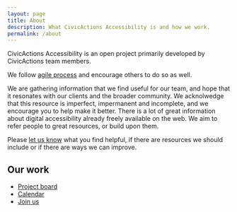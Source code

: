 ```yaml
---
layout: page
title: About
description: What CivicActions Accessibility is and how we work.
permalink: /about
---
```


CivicActions Accessibility is an open project primarily developed by CivicActions team members. 

We follow [agile process](agile) and encourage others to do so as well.

We are gathering information that we find useful for our team, and hope that it resonates with our clients and the broader community. We acknolwedge that this resource is imperfect, impermanent and incomplete, and we encourage you to help make it better. There is a lot of great information about digital accessibility already freely available on the web. We aim to refer people to great resources, or build upon them.

Please [let us know](https://accessibility.civicactions.com/contact) what you find helpful, if there are resources we should include or if there are ways we can improve.

## Our work
* [Project board](https://github.com/CivicActions/accessibility/projects/1)
* [Calendar](calendar)
* [Join us](join)